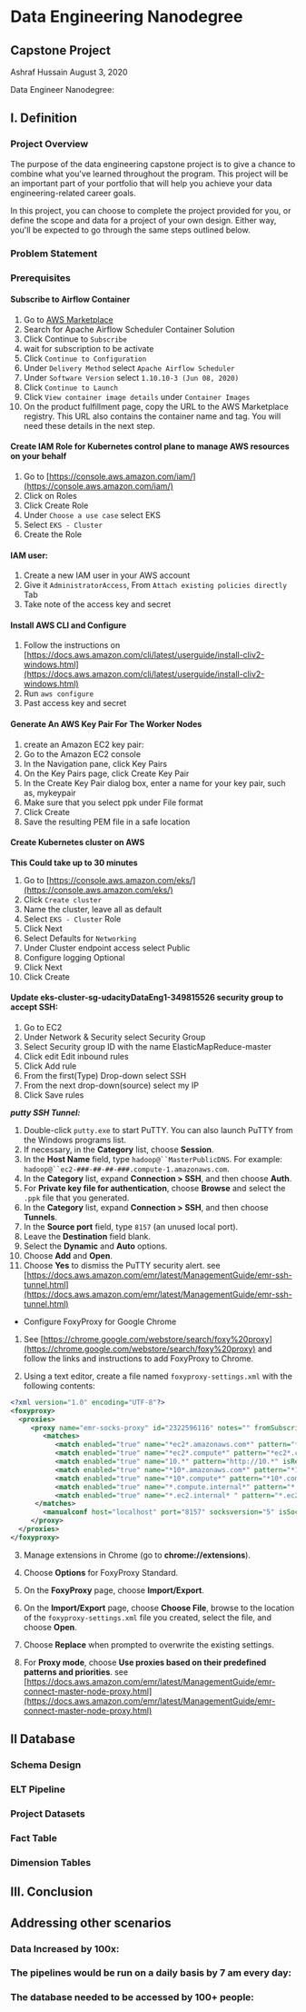 # Data Engineering Nanodegree
## Capstone Project
Ashraf Hussain 
August 3, 2020

Data Engineer Nanodegree: 

## I. Definition

### Project Overview
The purpose of the data engineering capstone project is to give a chance to combine what you've learned throughout the program. This project will be an important part of your portfolio that will help you achieve your data engineering-related career goals.

In this project, you can choose to complete the project provided for you, or define the scope and data for a project of your own design. Either way, you'll be expected to go through the same steps outlined below.

### Problem Statement


### Prerequisites

#### Subscribe to Airflow Container
1. Go to [AWS Marketplace](https://aws.amazon.com/marketplace)
2. Search for Apache Airflow Scheduler Container Solution
3. Click Continue to `Subscribe`
4. wait for subscription to be activate
5. Click `Continue to Configuration`
6. Under `Delivery Method` select `Apache Airflow Scheduler`
7. Under `Software Version` select `1.10.10-3 (Jun 08, 2020)`
8. Click `Continue to Launch`
9. Click `View container image details` under `Container Images`
10. On the product fulfillment page, copy the URL to the AWS Marketplace registry. This URL also contains the container name and tag. You will need these details in the next step.

#### Create IAM Role for Kubernetes control plane to manage AWS resources on your behalf

1. Go to [https://console.aws.amazon.com/iam/](https://console.aws.amazon.com/iam/)
2. Click on Roles
3. Click Create Role
4. Under `Choose a use case` select EKS
5. Select `EKS - Cluster` 
6. Create the Role

#### IAM user:
 1. Create a new IAM user in your AWS account
 2. Give it `AdministratorAccess`, From `Attach existing policies directly` Tab
 3. Take note of the access key and secret 

#### Install AWS CLI and Configure
1. Follow the instructions on [https://docs.aws.amazon.com/cli/latest/userguide/install-cliv2-windows.html](https://docs.aws.amazon.com/cli/latest/userguide/install-cliv2-windows.html)
2. Run `aws configure`
3. Past access key and secret 

#### Generate An AWS Key Pair For The Worker Nodes
 1. create an Amazon EC2 key pair:
 2. Go to the Amazon EC2 console
 3. In the Navigation pane, click Key Pairs
 4. On the Key Pairs page, click Create Key Pair
 5. In the Create Key Pair dialog box, enter a name for your key pair, such as, mykeypair
 6. Make sure that you select ppk under File format
 7. Click Create
 8. Save the resulting PEM file in a safe location

#### Create Kubernetes cluster on AWS 
****This Could take up to 30 minutes****
1. Go to [https://console.aws.amazon.com/eks/](https://console.aws.amazon.com/eks/)
2. Click `Create cluster`
3. Name the cluster, leave all as default
4. Select `EKS - Cluster` Role
5. Click Next
6. Select Defaults for `Networking`
7. Under Cluster endpoint access select Public
8. Configure logging Optional
9. Click Next
10. Click Create

#### Update eks-cluster-sg-udacityDataEng1-349815526 security group to accept SSH:
 1. Go to EC2
 2. Under Network & Security select Security Group
 3. Select Security group ID with the name ElasticMapReduce-master
 4. Click edit Edit inbound rules
 5. Click Add rule
 6. From the first(Type) Drop-down select SSH
 7. From the next drop-down(source) select my IP
 8. Click Save rules

***putty SSH Tunnel:***
 1.  Double-click  `putty.exe`  to start PuTTY. You can also launch PuTTY from the Windows programs list.    
 3.  If necessary, in the  **Category**  list, choose  **Session**.
 4.  In the  **Host Name**  field, type  `hadoop@``MasterPublicDNS`. For example:  `hadoop@``ec2-###-##-##-###.compute-1.amazonaws.com`.
 5.  In the  **Category**  list, expand  **Connection > SSH**, and then choose  **Auth**.
 6.  For  **Private key file for authentication**, choose  **Browse**  and select the  `.ppk`  file that you generated.
 7.  In the  **Category**  list, expand  **Connection > SSH**, and then choose  **Tunnels**.
 8.  In the  **Source port**  field, type  `8157`  (an unused local port).
 9.  Leave the  **Destination**  field blank.
10.  Select the  **Dynamic**  and  **Auto**  options.
11.  Choose  **Add**  and  **Open**.
12.  Choose  **Yes**  to dismiss the PuTTY security alert.
see [https://docs.aws.amazon.com/emr/latest/ManagementGuide/emr-ssh-tunnel.html](https://docs.aws.amazon.com/emr/latest/ManagementGuide/emr-ssh-tunnel.html)

- Configure FoxyProxy for Google Chrome
 1.  See  [https://chrome.google.com/webstore/search/foxy%20proxy](https://chrome.google.com/webstore/search/foxy%20proxy)  and follow the links and instructions to add FoxyProxy to Chrome.
    
 2.  Using a text editor, create a file named  `foxyproxy-settings.xml`  with the following contents:

 ```xml
 <?xml version="1.0" encoding="UTF-8"?>
<foxyproxy>
   <proxies>
      <proxy name="emr-socks-proxy" id="2322596116" notes="" fromSubscription="false" enabled="true" mode="manual" selectedTabIndex="2" lastresort="false" animatedIcons="true" includeInCycle="true" color="#0055E5" proxyDNS="true" noInternalIPs="false" autoconfMode="pac" clearCacheBeforeUse="false" disableCache="false" clearCookiesBeforeUse="false" rejectCookies="false">
         <matches>
            <match enabled="true" name="*ec2*.amazonaws.com*" pattern="*ec2*.amazonaws.com*" isRegEx="false" isBlackList="false" isMultiLine="false" caseSensitive="false" fromSubscription="false" />
            <match enabled="true" name="*ec2*.compute*" pattern="*ec2*.compute*" isRegEx="false" isBlackList="false" isMultiLine="false" caseSensitive="false" fromSubscription="false" />
            <match enabled="true" name="10.*" pattern="http://10.*" isRegEx="false" isBlackList="false" isMultiLine="false" caseSensitive="false" fromSubscription="false" />
            <match enabled="true" name="*10*.amazonaws.com*" pattern="*10*.amazonaws.com*" isRegEx="false" isBlackList="false" isMultiLine="false" caseSensitive="false" fromSubscription="false" />
            <match enabled="true" name="*10*.compute*" pattern="*10*.compute*" isRegEx="false" isBlackList="false" isMultiLine="false" caseSensitive="false" fromSubscription="false" /> 
            <match enabled="true" name="*.compute.internal*" pattern="*.compute.internal*" isRegEx="false" isBlackList="false" isMultiLine="false" caseSensitive="false" fromSubscription="false"/>
            <match enabled="true" name="*.ec2.internal* " pattern="*.ec2.internal*" isRegEx="false" isBlackList="false" isMultiLine="false" caseSensitive="false" fromSubscription="false"/>	  
	   </matches>
         <manualconf host="localhost" port="8157" socksversion="5" isSocks="true" username="" password="" domain="" />
      </proxy>
   </proxies>
</foxyproxy>

 ```
    
 3.  Manage extensions in Chrome (go to  **chrome://extensions**).
    
 4.  Choose  **Options**  for FoxyProxy Standard.
    
 5.  On the  **FoxyProxy**  page, choose  **Import/Export**.
    
 6.  On the  **Import/Export**  page, choose  **Choose File**, browse to the location of the  `foxyproxy-settings.xml`  file you created, select the file, and choose  **Open**.
    
 7.  Choose  **Replace**  when prompted to overwrite the existing settings.
    
 8.  For  **Proxy mode**, choose  **Use proxies based on their predefined patterns and priorities**.
 see [https://docs.aws.amazon.com/emr/latest/ManagementGuide/emr-connect-master-node-proxy.html](https://docs.aws.amazon.com/emr/latest/ManagementGuide/emr-connect-master-node-proxy.html)


## II Database

###  Schema Design

### ELT Pipeline

### Project Datasets

### Fact Table


### Dimension Tables


## III. Conclusion





## Addressing other scenarios

### Data Increased by 100x:


### The pipelines would be run on a daily basis by 7 am every day:


### The database needed to be accessed by 100+ people:
<!--stackedit_data:
eyJoaXN0b3J5IjpbNTA3MDgxNjM1LC01OTg3NjcxNjgsLTE5OD
U4NDA0MTMsMTU0NjU3NjM5OCwxOTc2MjA2NjQxLDEyODU4MDg3
ODQsMjAxNTE1ODg3NF19
-->